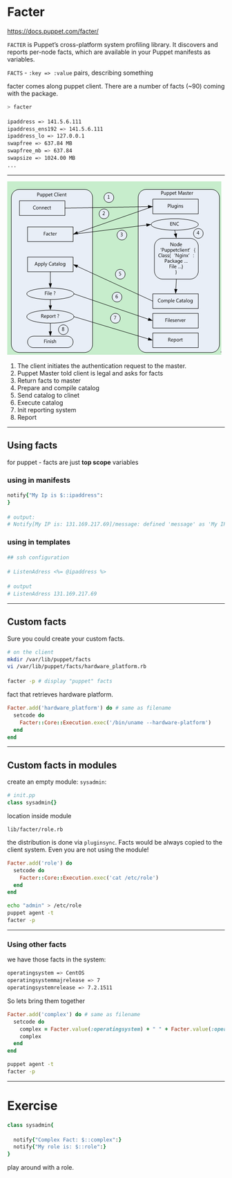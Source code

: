 # Facter

https://docs.puppet.com/facter/

`FACTER` is Puppet’s cross-platform system profiling library. It discovers and reports per-node facts, which are available in your Puppet manifests as variables.

`FACTS` - `:key => :value` pairs, describing something

facter comes along puppet client. There are a number of facts (~90) coming with the package.

```bash
> facter

ipaddress => 141.5.6.111
ipaddress_ens192 => 141.5.6.111
ipaddress_lo => 127.0.0.1
swapfree => 637.84 MB
swapfree_mb => 637.84
swapsize => 1024.00 MB
...

```

---

![Puppet Facter](./puppet_facter.jpg)

 1. The client initiates the authentication request to the master.
 2. Puppet Master told client is legal and asks for facts
 3. Return facts to master
 4. Prepare and compile catalog
 5. Send catalog to clinet
 6. Execute catalog
 7. Init reporting system
 8. Report

---

## Using facts

for puppet - facts are just __top scope__ variables

### using in manifests

```ruby
notify{"My Ip is $::ipaddress":
}

# output:
# Notify[My IP is: 131.169.217.69]/message: defined 'message' as 'My IP is: 131.169.217.69'
```

### using in templates

```ruby
## ssh configuration

# ListenAdress <%= @ipaddress %>

# output
# ListenAdress 131.169.217.69
```

---

## Custom facts

Sure you could create your custom facts.

```bash
# on the client
mkdir /var/lib/puppet/facts
vi /var/lib/puppet/facts/hardware_platform.rb

facter -p # display "puppet" facts
```

fact that retrieves hardware platform.

```ruby
Facter.add('hardware_platform') do # same as filename
  setcode do
    Facter::Core::Execution.exec('/bin/uname --hardware-platform')
  end
end
```

---

## Custom facts in modules

create an empty module: `sysadmin`:

```ruby
# init.pp
class sysadmin{}
```

location inside module
```
lib/facter/role.rb
```

the distribution is done via `pluginsync`. Facts would be always copied to the client system. Even you are not using the module!

```ruby
Facter.add('role') do
  setcode do
    Facter::Core::Execution.exec('cat /etc/role')
  end
end
```

```bash
echo "admin" > /etc/role
puppet agent -t
facter -p
```

---

### Using other facts

we have those facts in the system:

```bash
operatingsystem => CentOS
operatingsystemmajrelease => 7
operatingsystemrelease => 7.2.1511
```

So lets bring them together

```ruby
Facter.add('complex') do # same as filename
  setcode do
    complex = Facter.value(:operatingsystem) + " " + Facter.value(:operatingsystemmajrelease) + " " + Facter.value(:operatingsystemrelease)
    complex
  end
end
```

```bash
puppet agent -t
facter -p
```

---

# Exercise

```ruby
class sysadmin{

  notify{"Complex Fact: $::complex":}
  notify{"My role is: $::role":}
}
```

play around with a role.
